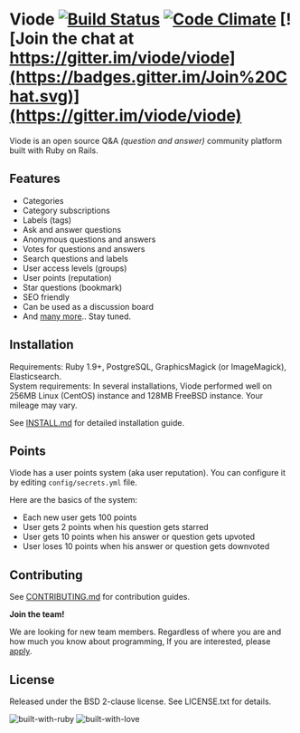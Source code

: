 # Viode [![Build Status](https://img.shields.io/travis/viode/viode.svg)](https://travis-ci.org/viode/viode) [![Code Climate](https://img.shields.io/codeclimate/github/viode/viode.svg)](https://codeclimate.com/github/viode/viode) [![Join the chat at https://gitter.im/viode/viode](https://badges.gitter.im/Join%20Chat.svg)](https://gitter.im/viode/viode)

Viode is an open source Q&A _(question and answer)_ community platform built
with Ruby on Rails.

## Features

+ Categories
+ Category subscriptions
+ Labels (tags)
+ Ask and answer questions
+ Anonymous questions and answers
+ Votes for questions and answers
+ Search questions and labels
+ User access levels (groups)
+ User points (reputation)
+ Star questions (bookmark)
+ SEO friendly
+ Can be used as a discussion board
+ And [many more](https://github.com/viode/viode/labels/feature).. Stay tuned.

## Installation

Requirements: Ruby 1.9+, PostgreSQL, GraphicsMagick (or ImageMagick), Elasticsearch.  
System requirements: In several installations, Viode performed well on 256MB
Linux (CentOS) instance and 128MB FreeBSD instance. Your mileage may vary.

See [INSTALL.md](https://github.com/viode/viode/blob/master/INSTALL.md) for
detailed installation guide.

## Points

Viode has a user points system (aka user reputation). You can configure it by
editing `config/secrets.yml` file.  

Here are the basics of the system:

* Each new user gets 100 points
* User gets 2 points when his question gets starred
* User gets 10 points when his answer or question gets upvoted
* User loses 10 points when his answer or question gets downvoted

## Contributing

See
[CONTRIBUTING.md](https://github.com/viode/viode/blob/master/CONTRIBUTING.md)
for contribution guides.

**Join the team!**

We are looking for new team members. Regardless of where you are and how much you
know about programming, If you are interested, please
[apply](https://docs.google.com/forms/d/19hvjOVyRD06blr2hmrKOVj6SGKwt8AkgBFqtFiP3nrI/viewform).

## License

Released under the BSD 2-clause license. See LICENSE.txt for details.

![built-with-ruby](http://forthebadge.com/images/badges/built-with-ruby.svg)
![built-with-love](http://forthebadge.com/images/badges/built-with-love.svg)
